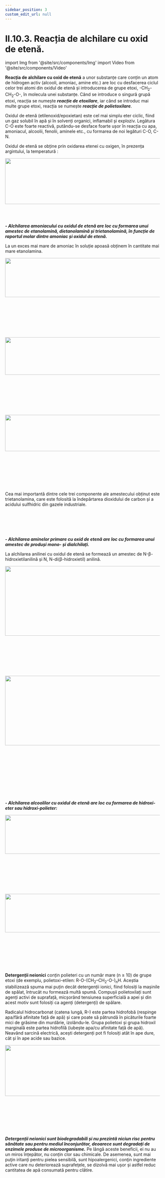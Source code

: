 ```yaml
---
sidebar_position: 3
custom_edit_url: null
---
```


# II.10.3. Reacția de alchilare cu oxid de etenă.


import Img from '@site/src/components/Img'
import Video from '@site/src/components/Video'




<div class="alert alert--primary" role="alert">

**Reacția de alchilare cu oxid de etenă** a unor substanțe care conțin un atom de hidrogen activ (alcooli, amoniac, amine etc.) are loc cu desfacerea ciclul celor trei atomi din oxidul de etenă și introducerea de grupe etoxi, -CH<sub>2</sub>-CH<sub>2</sub>-O-, în molecula unei substanțe. Când se introduce o singură grupă etoxi, reacția se numește ***reacție de etoxilare***, iar când se introduc mai multe grupe etoxi, reacția se numește ***reacție de polietoxilare***.

Oxidul de etenă (etilenoxid/epoxietan) este cel mai simplu eter ciclic, fiind un gaz solubil în apă și în solvenți organici, inflamabil și exploziv. Legătura C-O este foarte reactivă, putându-se desface foarte ușor în reacția cu apa, amoniacul, alcoolii, fenolii, aminele etc., cu formarea de noi legături C-O, C-N.

Oxidul de etenă se obține prin oxidarea etenei cu oxigen, în prezența argintului, la temperatură :


<Img className="img-responsive4" src="chimie/clasa11/capitolul2/II-10-3-reactia-de-alchilare-cu-oxid-de-etena-poza1-reactia-de-oxidare-a-etenei-cu-oxigen-cu-formarea-oxidului-de-etena.png" width="1000" height="149" lazy={false} />



</div>


<br></br>



<div class="alert alert--primary" role="alert">

***- Alchilarea amoniacului cu oxidul de etenă are loc cu formarea unui amestec de etanolamină, dietanolamină și trietanolamină, în funcție de raportul molar dintre amoniac și oxidul de etenă.*** 

La un exces mai mare de amoniac în soluție apoasă obținem în cantitate mai mare etanolamina. 

<Img className="img-responsive4" src="chimie/clasa11/capitolul2/II-10-3-reactia-de-alchilare-cu-oxid-de-etena-poza2-reactia-de-alchilare-a-amoniacului-cu-oxid-de-etena-cu-formarea-de-etanolamina.png" width="1000" height="127" lazy={false} />

<br></br>
<br></br>
<br></br>


<Img className="img-responsive4" src="chimie/clasa11/capitolul2/II-10-3-reactia-de-alchilare-cu-oxid-de-etena-poza3-reactia-de-alchilare-a-amoniacului-cu-oxid-de-etena-cu-formarea-de-dietanolamina.png" width="1000" height="122" lazy={false} />

<br></br>
<br></br>
<br></br>

<Img className="img-responsive4" src="chimie/clasa11/capitolul2/II-10-3-reactia-de-alchilare-cu-oxid-de-etena-poza4-reactia-de-alchilare-a-amoniacului-cu-oxid-de-etena-cu-formarea-de-trietanolamina.png" width="1000" height="118" lazy={false} />

<br></br>
<br></br>
<br></br>

Cea mai importantă dintre cele trei componente ale amestecului obținut este trietanolamina, care este folosită la îndepărtarea dioxidului de carbon și a acidului sulfhidric din gazele industriale.

<br></br>
<br></br>




***- Alchilarea aminelor primare cu oxid de etenă are loc cu formarea unui amestec de produși mono- și dialchilați.***

La alchilarea anilinei cu oxidul de etenă se formează un amestec de N-β-hidroxietilanilină și N, N-di(β-hidroxietil) anilină.


<Img className="img-responsive4" src="chimie/clasa11/capitolul2/II-10-3-reactia-de-alchilare-cu-oxid-de-etena-poza5-reactia-de-alchilare-a-aminelor-primare-cu-oxid-de-etena-reactia1.png" width="1000" height="226" />

<br></br>
<br></br>
<br></br>

<Img className="img-responsive4" src="chimie/clasa11/capitolul2/II-10-3-reactia-de-alchilare-cu-oxid-de-etena-poza6-reactia-de-alchilare-a-aminelor-primare-cu-oxid-de-etena-reactia2.png" width="1000" height="226" />

<br></br>
<br></br>
<br></br>

<br></br>

***- Alchilarea alcoolilor cu oxidul de etenă are loc cu formarea de hidroxi-eter sau hidroxi-polieter:***



<Img className="img-responsive4" src="chimie/clasa11/capitolul2/II-10-3-reactia-de-alchilare-cu-oxid-de-etena-poza7-reactia-de-alchilare-a-alcoolilor-cu-oxid-de-etena-cu-formarea-de-hidroxi-eter.png" width="1000" height="126" />

<br></br>
<br></br>
<br></br>

<Img className="img-responsive4" src="chimie/clasa11/capitolul2/II-10-3-reactia-de-alchilare-cu-oxid-de-etena-poza8-reactia-de-alchilare-a-alcoolilor-cu-oxid-de-etena-cu-formarea-de-hidroxi-polieter.png" width="1000" height="125" />

<br></br>
<br></br>
<br></br>


**Detergenții neionici** conțin polieteri cu un număr mare (n ≥ 10) de grupe etoxi (de exemplu, polietoxi-etilen: R-O-(CH<sub>2</sub>–CH<sub>2</sub>-O-)<sub>n</sub>H. Aceștia stabilizează spuma mai puțin decât detergenții ionici, fiind folosiți la mașinile de spălat, întrucât nu formează multă spumă. Compușii polietoxilați sunt agenți activi de suprafață, micșorând tensiunea superficială a apei și din acest motiv sunt folosiți ca agenți (detergenți) de spălare.

Radicalul hidrocarbonat (catena lungă, R–) este partea hidrofobă (respinge apa/fără afinitate față de apă) și care poate să pătrundă în picăturile foarte mici de grăsime din murdărie, izolându-le. Grupa polietoxi și grupa hidroxil marginală este partea hidrofilă (iubește apa/cu afinitate față de apă). Neavând sarcină electrică, acești detergenți pot fi folosiți atât în ape dure, cât și în ape acide sau bazice.


<Img className="img-responsive4" src="chimie/clasa11/capitolul2/II-10-3-reactia-de-alchilare-cu-oxid-de-etena-poza9-detergentii-neionici-grupa-hidrofoba-si-grupa-hidrofila.png" width="1000" height="165" />

<br></br>
<br></br>
<br></br>


***Detergenții neionici sunt biodegradabili și nu prezintă niciun risc pentru sănătate sau pentru mediul înconjurător, deoarece sunt degradați de enzimele produse de microorganisme.*** Pe lângă aceste beneficii, ei nu au un miros înțepător, nu conțin clor sau chimicale. De asemenea, sunt mai puţin iritanți pentru pielea sensibilă, sunt hipoalergenici, conţin ingrediente active care nu deteriorează suprafeţele, se dizolvă mai ușor și astfel reduc cantitatea de apă consumată pentru clătire.



</div>


